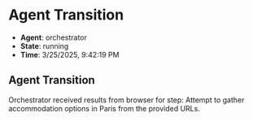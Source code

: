 # Agent Transition

- **Agent**: orchestrator
- **State**: running
- **Time**: 3/25/2025, 9:42:19 PM

## Agent Transition

Orchestrator received results from browser for step: Attempt to gather accommodation options in Paris from the provided URLs.

